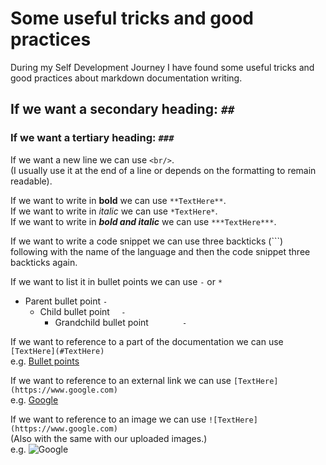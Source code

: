 # Some useful tricks and good practices

During my Self Development Journey I have found some useful tricks and good practices about markdown documentation writing.

## If we want a secondary heading: ```##```
### If we want a tertiary heading: ```###```

If we want a new line we can use ```<br/>```. <br/>
(I usually use it at the end of a line or depends on the formatting to remain readable). <br/>

If we want to write in **bold** we can use ```**TextHere**```. <br/>
If we want to write in *italic* we can use ```*TextHere*```. <br/>
If we want to write in ***bold and italic*** we can use ```***TextHere***```. <br/>

If we want to write a code snippet we can use three backticks (```) <br/>
following with the name of the language and then the code snippet three backticks again. <br/>

<a id="Bullet-points"></a>
If we want to list it in bullet points we can use ```-``` or ```*``` <br/>
- Parent bullet point ```-```
  - Child bullet point ```  -```
    - Grandchild bullet point ```       -```

If we want to reference to a part of the documentation we can use ```[TextHere](#TextHere)``` <br/>
e.g. [Bullet points](#Bullet-points)  <br/>

If we want to reference to an external link we can use ```[TextHere](https://www.google.com)``` <br/>
e.g. [Google](https://www.google.com)  <br/>

If we want to reference to an image we can use ```![TextHere](https://www.google.com)``` <br/>
(Also with the same with our uploaded images.) <br/>
e.g. ![Google](https://www.google.com/images/branding/googlelogo/1x/googlelogo_color_272x92dp.png)  <br/>
